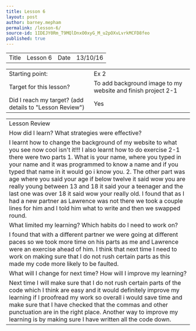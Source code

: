 ```yaml
---
title: Lesson 6
layout: post
author: barney.mepham
permalink: /lesson-6/
source-id: 1IDEJY0Rm_T9MQlDnxO0xyG_M_u2pOXvLvrkMCFD8feo
published: true
---
```

<table>
  <tr>
    <td>Title</td>
    <td>Lesson 6</td>
    <td>Date</td>
    <td>13/10/16</td>
  </tr>
</table>


<table>
  <tr>
    <td>Starting point:</td>
    <td>Ex 2</td>
  </tr>
  <tr>
    <td>Target for this lesson?</td>
    <td>To add background image to my website and finish project 2-1</td>
  </tr>
  <tr>
    <td>Did I reach my target? 
(add details to "Lesson Review")</td>
    <td>Yes</td>
  </tr>
</table>


<table>
  <tr>
    <td>Lesson Review</td>
  </tr>
  <tr>
    <td>How did I learn? What strategies were effective? </td>
  </tr>
  <tr>
    <td>I learnt how to change the background of my website to what you see now cool isn't it!!!
I also learnt how to do exercise 2-1 there were two parts 1. What is your name, where you typed in your name and it was programmed to know a name and if you typed that name in it would go i know you. 2. The other part was age where you said your age if below twelve it said wow you are really young between 13 and 18 it said your a teenager and the last one was over 18 it said wow your really old. I found that as I had a new partner as Lawrence was not there we took a couple lines for him and I told him what to write and then we swapped round.               </td>
  </tr>
  <tr>
    <td>What limited my learning? Which habits do I need to work on? </td>
  </tr>
  <tr>
    <td>I found that with a different partner we were going at different paces so we took more time on his parts as me and Lawrence were an exercise ahead of him. I think that next time I need to work on making sure that I do not rush certain parts as this made my code more likely to be faulted.
</td>
  </tr>
  <tr>
    <td>What will I change for next time? How will I improve my learning?</td>
  </tr>
  <tr>
    <td>Next time I will make sure that I do not rush certain parts of the code which I think are easy and it would definitely improve my learning if I proofread my work so overall i would save time and make sure that I have checked that the commas and other punctuation are in the right place.
Another way to improve my learning is by making sure I have written all the code down.</td>
  </tr>
</table>


